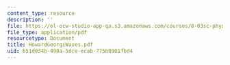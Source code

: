 ```yaml
---
content_type: resource
description: ''
file: https://ol-ocw-studio-app-qa.s3.amazonaws.com/courses/8-03sc-physics-iii-vibrations-and-waves-fall-2016/651d034b498a5dceecab775b0901fbd4_MIT8_03SCF16_Text_Ch6.pdf
file_type: application/pdf
resourcetype: Document
title: HowardGeorgiWaves.pdf
uid: 651d034b-498a-5dce-ecab-775b0901fbd4
---
```

